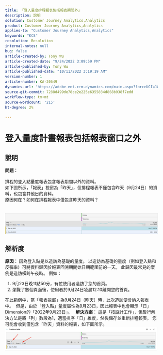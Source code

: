 ```yaml
---
title: 「登入量度排程報表包括報表期間外」
description: 說明
solution: Customer Journey Analytics,Analytics
product: Customer Journey Analytics,Analytics
applies-to: "Customer Journey Analytics,Analytics"
keywords: "KCS"
resolution: Resolution
internal-notes: null
bug: false
article-created-by: Tony Wu
article-created-date: "9/24/2022 3:09:59 PM"
article-published-by: Tony Wu
article-published-date: "10/11/2022 3:19:19 AM"
version-number: 1
article-number: KA-20649
dynamics-url: "https://adobe-ent.crm.dynamics.com/main.aspx?forceUCI=1&pagetype=entityrecord&etn=knowledgearticle&id=0d31ceec-1a3c-ed11-9db1-0022480869de"
source-git-commit: 7288d499de78ce2e225e6355834d868b038f7edd
workflow-type: tm+mt
source-wordcount: '215'
ht-degree: 2%

---
```


# 登入量度計畫報表包括報表窗口之外

## 說明

<b>問題：
<br> </b>
<br>排程的登入點量度報表包含報表期間以外的資料。
<br>如下圖所示，「報表」視窗為「昨天」，但排程報表不僅包含昨天（9月24日）的資料，也包含其他日的資料。
<br>原因何在？如何在排程報表中僅包含昨天的資料？
<br> 
<br> 
<br>![](assets/___22f102a4-1b3c-ed11-9db1-0022480869de___.png)

## 解析度


<b>原因：</b>
因為登入點是以造訪為基礎的量度。
以造訪為基礎的量度（例如登入點和反彈率）可將資料歸因於報表回溯期開始日期範圍前的一天。 此歸因最常見的案例是造訪橫跨午夜時。 例如：

1. 9月23日晚11點50分，有位使用者造訪了您的首頁。
2. 瀏覽了數個頁面後，使用者於9月24日凌晨12:10離開您的首頁。


在此範例中，當「報表視窗」為9月24日（昨天）時，此次造訪便會納入報表中。 
但是，由於「登入點」量度屬性為9月23日，因此報表中也會顯示「日」Dimension的「2022年9月23日」。
 
<b>解決方案：</b>
這是「按設計工作」，但暫行解決方法是將「列」數設為1，適當排序「日」維度，然後儲存並重新排程報表。 您可能會收到僅包含「昨天」資料的報表，如下圖所示。
 
![](assets/0905936a-1b3c-ed11-9db1-0022480869de.png)
